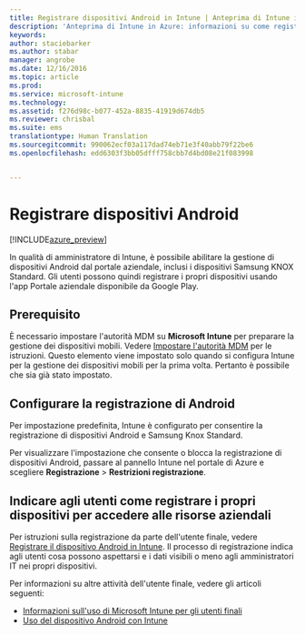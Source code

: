 ```yaml
---
title: Registrare dispositivi Android in Intune | Anteprima di Intune in Azure | Documentazione Microsoft
description: 'Anteprima di Intune in Azure: informazioni su come registrare dispositivi Android nell&quot;anteprima di Intune in Azure.'
keywords: 
author: staciebarker
ms.author: stabar
manager: angrobe
ms.date: 12/16/2016
ms.topic: article
ms.prod: 
ms.service: microsoft-intune
ms.technology: 
ms.assetid: f276d98c-b077-452a-8835-41919d674db5
ms.reviewer: chrisbal
ms.suite: ems
translationtype: Human Translation
ms.sourcegitcommit: 990062ecf03a117dad74eb71e3f40abb79f22be6
ms.openlocfilehash: edd6303f3bb05dfff758cbb7d4bd08e21f083998


---
```


# <a name="enroll-android-devices"></a>Registrare dispositivi Android

[!INCLUDE[azure_preview](../includes/azure_preview.md)]

In qualità di amministratore di Intune, è possibile abilitare la gestione di dispositivi Android dal portale aziendale, inclusi i dispositivi Samsung KNOX Standard. Gli utenti possono quindi registrare i propri dispositivi usando l'app Portale aziendale disponibile da Google Play.

## <a name="prerequisite"></a>Prerequisito

È necessario impostare l'autorità MDM su **Microsoft Intune** per preparare la gestione dei dispositivi mobili. Vedere [Impostare l'autorità MDM](set-mdm-authority.md) per le istruzioni. Questo elemento viene impostato solo quando si configura Intune per la gestione dei dispositivi mobili per la prima volta. Pertanto è possibile che sia già stato impostato. 

## <a name="set-up-android-enrollment"></a>Configurare la registrazione di Android

Per impostazione predefinita, Intune è configurato per consentire la registrazione di dispositivi Android e Samsung Knox Standard. 

Per visualizzare l'impostazione che consente o blocca la registrazione di dispositivi Android, passare al pannello Intune nel portale di Azure e scegliere **Registrazione** > **Restrizioni registrazione**. 

## <a name="tell-your-users-how-to-enroll-their-devices-to-access-company-resources"></a>Indicare agli utenti come registrare i propri dispositivi per accedere alle risorse aziendali

Per istruzioni sulla registrazione da parte dell'utente finale, vedere [Registrare il dispositivo Android in Intune](https://docs.microsoft.com/intune/enduser/enroll-your-device-in-intune-android). Il processo di registrazione indica agli utenti cosa possono aspettarsi e i dati visibili o meno agli amministratori IT nei propri dispositivi.

Per informazioni su altre attività dell'utente finale, vedere gli articoli seguenti:

- [Informazioni sull'uso di Microsoft Intune per gli utenti finali](https://docs.microsoft.com/intune/deploy-use/what-to-tell-your-end-users-about-using-microsoft-intune)
- [Uso del dispositivo Android con Intune](https://docs.microsoft.com/intune/enduser/using-your-android-device-with-intune)


<!--HONumber=Feb17_HO1-->


